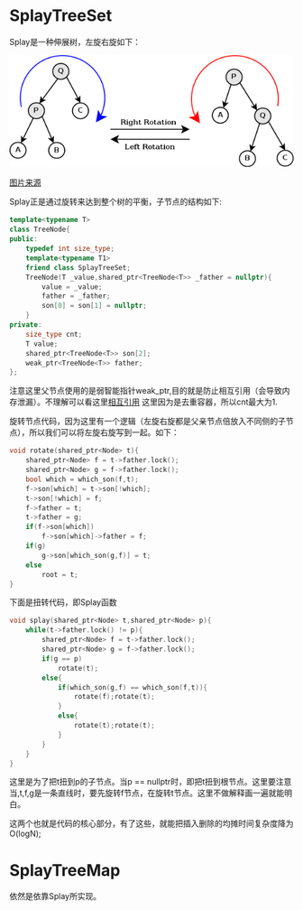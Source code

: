 # SplayTreeSet

Splay是一种伸展树，左旋右旋如下：

![img](../img/Rotation.png)

[图片来源](https://blog.csdn.net/a_comme_amour/article/details/79382104)

Splay正是通过旋转来达到整个树的平衡，子节点的结构如下:

```cpp
template<typename T>
class TreeNode{
public:
    typedef int size_type;
    template<typename T1>
    friend class SplayTreeSet;
    TreeNode(T _value,shared_ptr<TreeNode<T>> _father = nullptr){
        value = _value;
        father = _father;
        son[0] = son[1] = nullptr;
    }
private:
    size_type cnt;
    T value;
    shared_ptr<TreeNode<T>> son[2];
    weak_ptr<TreeNode<T>> father;
};
```

注意这里父节点使用的是弱智能指针weak_ptr,目的就是防止相互引用（会导致内存泄漏）。不理解可以看这里[相互引用](https://blog.csdn.net/zhao5502169/article/details/99679765) 这里因为是去重容器，所以cnt最大为1.

旋转节点代码，因为这里有一个逻辑（左旋右旋都是父亲节点倍放入不同侧的子节点），所以我们可以将左旋右旋写到一起。如下：

```cpp
void rotate(shared_ptr<Node> t){
    shared_ptr<Node> f = t->father.lock();
    shared_ptr<Node> g = f->father.lock();
    bool which = which_son(f,t);
    f->son[which] = t->son[!which];
    t->son[!which] = f;
    f->father = t;
    t->father = g;
    if(f->son[which])
        f->son[which]->father = f;
    if(g)
        g->son[which_son(g,f)] = t;
    else
        root = t;
}
```

下面是扭转代码，即Splay函数

```cpp
void splay(shared_ptr<Node> t,shared_ptr<Node> p){
    while(t->father.lock() != p){
        shared_ptr<Node> f = t->father.lock();
        shared_ptr<Node> g = f->father.lock();
        if(g == p)
            rotate(t);
        else{
            if(which_son(g,f) == which_son(f,t)){
                rotate(f);rotate(t);
            }
            else{
                rotate(t);rotate(t);
            }
        }
    }
}
```

这里是为了把t扭到p的子节点。当p == nullptr时，即把t扭到根节点。这里要注意当,t,f,g是一条直线时，要先旋转f节点，在旋转t节点。这里不做解释画一遍就能明白。

这两个也就是代码的核心部分，有了这些，就能把插入删除的均摊时间复杂度降为O(logN);

# SplayTreeMap

依然是依靠Splay所实现。